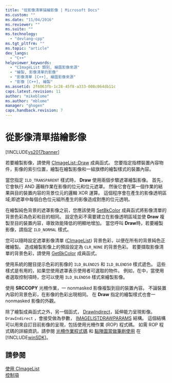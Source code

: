 ```yaml
---
title: "從影像清單描繪影像 | Microsoft Docs"
ms.custom: ""
ms.date: "11/04/2016"
ms.reviewer: ""
ms.suite: ""
ms.technology: 
  - "devlang-cpp"
ms.tgt_pltfrm: ""
ms.topic: "article"
dev_langs: 
  - "C++"
helpviewer_keywords: 
  - "CImageList 類別, 繪圖影像來源"
  - "繪製, 影像清單的影像"
  - "影像清單 [C++], 繪圖影像來源"
  - "影像 [C++], 繪製"
ms.assetid: 2f6063fb-1c28-45f8-a333-008c064db11c
caps.latest.revision: 11
author: "mikeblome"
ms.author: "mblome"
manager: "ghogen"
caps.handback.revision: 7
---
```

# 從影像清單描繪影像
[!INCLUDE[vs2017banner](../assembler/inline/includes/vs2017banner.md)]

若要繪製影像，請使用 [CImageList::Draw](../Topic/CImageList::Draw.md) 成員函式。  您要指定指標裝置內容物件，影像的索引位置，繪製在繪製影像和一組旗標的繪製樣式的裝置內容。  
  
 當您指定 `ILD_TRANSPARENT` 樣式時， **Draw** 使用兩個步驟遮罩繪製影像。  首先，它會執行 AND 邏輯作業在影像的位元和位元遮罩。  然後它會在第一個作業的結果與目的裝置内容的背景位元的邏輯 XOR 運算。  這個程序會在產生的影像透明區域;即遮罩中每個白色位元組所產生的影像造成對應的位元透明。  
  
 在繪製純色背景的遮罩影像之前，您應該使用 [SetBkColor](../Topic/CImageList::SetBkColor.md) 成員函式將影像清單的背景色彩為色彩和目的相同。  設定色彩不需要建立在影像透明區域並使 **Draw** 複製至目的裝置内容，導致效能降低的明顯地增加。  當您呼叫 **Draw**時，若要繪製影像，請指定 `ILD_NORMAL` 樣式。  
  
 您可以隨時設定遮罩影像清單 \([CImageList](../mfc/reference/cimagelist-class.md)\) 背景色彩，以便在所有的背景純色正確繪製。  造成繪製影像上的預設設定為 `CLR_NONE` 的背景色彩。  若要擷取影像清單的背景色彩，請使用 [GetBkColor](../Topic/CImageList::GetBkColor.md) 成員函式。  
  
 使用系統的醒目提示色彩的影像的 `ILD_BLEND25` 和 `ILD_BLEND50` 樣式遞色。  這些樣式是有用的，如果您使用遮罩表示使用者可選取的物件。  例如，在中，當使用者選取控制項時，您可以使用 `ILD_BLEND50` 樣式來繪製影像。  
  
 使用 **SRCCOPY** 光柵作業，一 nonmasked 影像複製到目的裝置內容。  不論裝置內容的背景色彩，在影像的色彩出現相同。  在 **Draw** 指定的繪製樣式也會一 nonmasked 影像的外觀。  
  
 除了繪製成員函式之外，另一個函式， [DrawIndirect](../Topic/CImageList::DrawIndirect.md)，延伸能力呈現影像。  `DrawIndirect` ，會接受做為參數， [IMAGELISTDRAWPARAMS](http://msdn.microsoft.com/library/windows/desktop/bb761395) 結構。  這個結構可以用來自訂目前影像的呈現，包括使用光柵作業 \(ROP\) 程式碼。  如需 ROP 程式碼的詳細資訊，請參閱 [光柵作業程式碼](http://msdn.microsoft.com/library/windows/desktop/dd162892) 和 [點陣圖當做筆刷使用](http://msdn.microsoft.com/library/windows/desktop/dd183378) 在 [!INCLUDE[winSDK](../atl/includes/winsdk_md.md)]。  
  
## 請參閱  
 [使用 CImageList](../mfc/using-cimagelist.md)   
 [控制項](../mfc/controls-mfc.md)